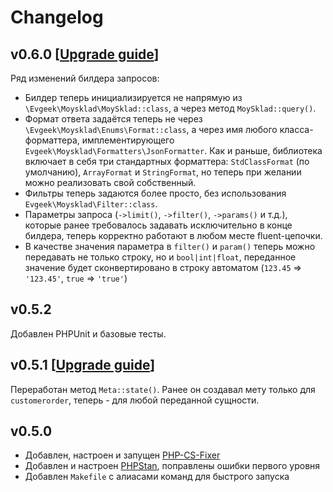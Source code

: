# Changelog

## v0.6.0 [[Upgrade guide](/UPGRADE.md#v060)]

Ряд изменений билдера запросов:

* Билдер теперь инициализируется не напрямую из `\Evgeek\Moysklad\MoySklad::class`, а через метод `MoySklad::query()`.
* Формат ответа задаётся теперь не через `\Evgeek\Moysklad\Enums\Format::class`, а через имя любого класса-форматтера, имплементирующего `Evgeek\Moysklad\Formatters\JsonFormatter`. Как и раньше, библиотека включает в себя три стандартных форматтера: `StdClassFormat` (по умолчанию), `ArrayFormat` и `StringFormat`, но теперь при желании можно реализовать свой собственный.
* Фильтры теперь задаются более просто, без использования `Evgeek\Moysklad\Filter::class`.
* Параметры запроса (`->limit()`, `->filter()`, `->params()` и т.д.), которые ранее требовалось задавать исключительно в конце билдера, теперь корректно работают в любом месте fluent-цепочки.
* В качестве значения параметра в `filter()` и `param()` теперь можно передавать не только строку, но и `bool|int|float`, переданное значение будет сконвертировано в строку автоматом (`123.45` => `'123.45'`, `true` => `'true'`)

## v0.5.2

Добавлен PHPUnit и базовые тесты.

## v0.5.1 [[Upgrade guide](/UPGRADE.md#v051)]

Переработан метод `Meta::state()`. Ранее он создавал мету только для `customerorder`, теперь - для любой переданной сущности.

## v0.5.0
* Добавлен, настроен и запущен [PHP-CS-Fixer](https://github.com/PHP-CS-Fixer/PHP-CS-Fixer)
* Добавлен и настроен [PHPStan](https://github.com/phpstan/phpstan), поправлены ошибки первого уровня
* Добавлен `Makefile` с алиасами команд для быстрого запуска